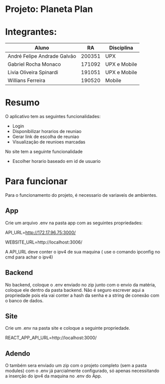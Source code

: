 # Projeto: Planeta Plan

# Integrantes:
|Aluno|RA  |Disciplina|
|--|--|--|
|André Felipe Andrade Galvão|200351|UPX|
|  Gabriel Rocha Monaco|171092  |UPX e Mobile|
|Livia Oliveira Spinardi| 191051|UPX e Mobile|
|Willians Ferreira| 190520|Mobile|
# Resumo
O aplicativo tem as seguintes funcionalidades:

 - Login
 - Disponibilizar horarios de reuniao
 - Gerar link de escolha de reuniao
 - Visualização de reunioes marcadas
 
 No site tem a seguinte funcionalidade
 
 - Escolher horario baseado em id de usuario

# Para funcionar
Para o funcionamento do projeto, é necessario de variaveis de ambientes.
## App
Crie um arquivo .env na pasta app com as seguintes propriedades:

API_URL=http://172.17.96.75:3000/

WEBSITE_URL=http://localhost:3006/

A API_URL deve conter o ipv4 de sua maquina ( use o comando ipconfig no cmd para achar o ipv4)
## Backend
No backend, coloque o .env enviado no zip junto com o envio da matéria, coloque ele dentro da pasta backend.
Não é seguro escrever aqui a propriedade pois ela vai conter a hash da senha e a string de conexão com o banco de dados.

## Site
Crie um .env na pasta site e coloque a seguinte propriedade.

REACT_APP_API_URL=http://localhost:3000/

## Adendo
O também sera enviado um zip com o projeto completo (sem a pasta modules) com o .env já parcialmente configurado, só apenas necessitando a inserção do ipv4 da maquina no .env do App.

